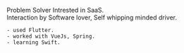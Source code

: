 Problem Solver Intrested in SaaS. <br />
Interaction by Software lover, Self whipping minded driver.

```
- used Flutter.
- worked with VueJs, Spring.
- learning Swift.
```

